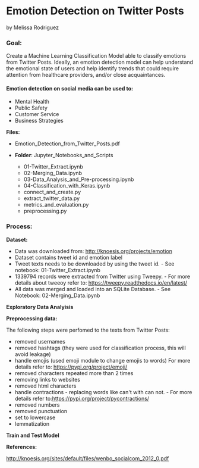 # Emotion Detection on Twitter Posts
by Melissa Rodriguez

### Goal:

Create a Machine Learning Classification Model able to classify emotions from Twitter Posts. Ideally, an emotion detection model can help understand the emotional state of users and help identify trends that could require attention from healthcare providers, and/or close acquaintances.

#### Emotion detection on social media can be used to:

 - Mental Health
 - Public Safety
 - Customer Service
 - Business Strategies
 
 __Files:__

- Emotion_Detection_from_Twitter_Posts.pdf


- __Folder__: Jupyter_Notebooks_and_Scripts
    - 01-Twitter_Extract.ipynb
    - 02-Merging_Data.ipynb
    - 03-Data_Analysis_and_Pre-processing.ipynb
    - 04-Classification_with_Keras.ipynb
    - connect_and_create.py
    - extract_twitter_data.py
    - metrics_and_evaluation.py
    - preprocessing.py
    
### Process:

__Dataset:__

- Data was downloaded from: http://knoesis.org/projects/emotion
- Dataset contains tweet id and emotion label
- Tweet texts needs to be downloaded by using the tweet id. - See notebook: 01-Twitter_Extract.ipynb
- 1339794 records were extracted from Twitter using Tweepy. -  For more details about tweeoy refer to: https://tweepy.readthedocs.io/en/latest/
- All data was merged and loaded into an SQLite Database. - See Notebook: 02-Merging_Data.ipynb

__Exploratory Data Analyisis__




__Preprocessing data:__

The following steps were perfomed to the texts from Twitter Posts:
- removed usernames
- removed hashtags (they were used for classification process, this will avoid leakage)
- handle emojis (used emoji module to change emojis to words) For more details refer to: https://pypi.org/project/emoji/
- removed characters repeated more than 2 times
- removing links to websites
- removed html characters
- handle contractions - replacing words like can't with can not. - For more details refer to:https://pypi.org/project/pycontractions/
- removed numbers
- removed punctuation
- set to lowercase
- lemmatization

__Train and Test Model__


        
__References:__

http://knoesis.org/sites/default/files/wenbo_socialcom_2012_0.pdf